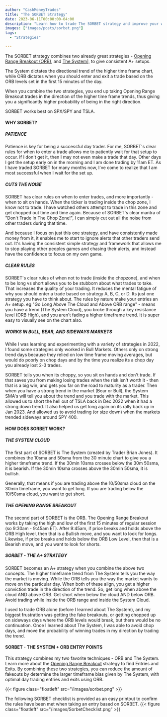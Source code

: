 ```yaml
---
author: "CashMoneyTrades"
title: "The SORBET Strategy"
date: 2023-06-11T00:00:00-04:00
description: "Learn how to trade The SORBET strategy and improve your win rate by knowing the market direction!"
images: ["images/posts/sorbet.png"]
tags:
  - "Strategies"

---
```



The SORBET strategy combines two already great strategies - [Opening Range Breakout (ORB)](/education/openingrangebreakout/), and [The System](/education/strategy-thesystem/)], to give consistent A+ setups.

The System dictates the directional trend of the higher time frame chart, while ORB dictates when you should enter and exit a trade based on the ORB levels set in the first 15 minutes of the day.

When you combine the two strategies, you end up taking Opening Range Breakout trades in the direction of the higher time frame trends, thus giving you a significantly higher probability of being in the right direction.

SORBET works best on SPX/SPY and TSLA.


#### WHY SORBET?

##### PATIENCE
Patience is key for being a successful day trader.  For me, SORBET's clear rules for when to enter a trade allows me to patiently wait for that setup to occur.  If I don't get it, then I may not even make a trade that day.  Other days I get the setup early on in the morning and I am done trading by 11am ET.  As I have traded SORBET for many months now, I've come to realize that I am most successful when I wait for the set up.

##### CUTS THE NOISE
SORBET has clear rules on when to enter trades, and more importantly - when to sit on hands.  When the ticker is trading inside the chop zone, I know not to trade.  I have watched others attempt to trade in this zone and get chopped out time and time again.    Because of SORBET's clear mantra of "Don't Trade In The Chop Zone!", I can simply cut out all the noise from other traders during that time.

And because I focus on just this one strategy, and have consistently made money from it, it enables me to start to ignore alerts that other traders send out.  It's having the consistent simple strategy and framework that allows me to stop playing other peoples games and chasing their alerts, and instead have the confidence to focus on my own game.

##### CLEAR RULES
SORBET's clear rules of when not to trade (inside the chopzone), and when to be long vs short allows you to be stubborn about what trades to take. That increases the quality of your trading.  It reduces the mental fatigue of why you should enter a trade based on strategy A, B, C, or D.  Its just one strategy you have to think about.  The rules by nature make your entries an A+ setup. eg "Go Long Above The Cloud and Above ORB range" - means you have a trend (The System Cloud), you broke through a key resistance level (ORB High), and you aren't fading a higher timeframe trend.  It is super easy to visually see on the chart also. 

##### WORKS IN BULL, BEAR, AND SIDEWAYS MARKETS
While I was learning and experimenting with a variety of strategies in 2022, I found some strategies only worked in Bull Markets.  Others only on strong trend days because they relied on low time frame moving averages, but would do poorly on chop days and by the time you realize its a chop day you already lost 2-3 trades.  

SORBET tells you when its choppy, so you sit on hands and don't trade.  If that saves you from making losing trades when the risk isn't worth it - then that is a big win, and gets you far on the road to maturity as a trader.  Then when you have a strong trend in the market (Bear or Bull), the System SMA's will tell you about the trend and you trade with the market.  This allowed us to short the hell out of TSLA back in Dec 2022 when it had a strong down trend.  It also helped us get long again on its rally back up in Jan 2023.  And allowed us to avoid trading (or size down) when the markets trended sideways around SPY 400.


#### HOW DOES SORBET WORK?
##### THE SYSTEM CLOUD
The first part of SORBET is The System (created by Trader Brian Jones).  It combines the 10sma and 50sma from the 30 minute chart to give you a higher timeframe trend.  If the 30min 10sma crosses below the 30m 50sma, it is bearish.  If the 30min 10sma crosses above the 30min 50sma, it is bullish.

Generally, that means if you are trading above the 10/50sma cloud on the 30min timeframe, you want to get long.  If you are trading below the 10/50sma cloud, you want to get short.


##### THE OPENING RANGE BREAKOUT
The second part of SORBET is the ORB.  The Opening Range Breakout works by taking the high and low of the first 15 minutes of regular session (so 9:30am - 9:45am ET).  After 9:45am, if price breaks and holds above the ORB High level, then that is a Bullish move, and you want to look for longs.  Likewise, if price breaks and holds below the ORB Low Level, then that is a Bearish move, and you want to look for shorts.

##### SORBET - THE A+ STRATEGY
SORBET becomes an A+ strategy when you combine the above two concepts.  The higher timeframe trend from The System tells you the way the market is moving.  While the ORB tells you the way the market wants to move on the particular day.  When both of these align, you get a higher conviction trade in the direction of the trend.  So, get long when above the cloud AND above ORB.  Get short when below the cloud AND below ORB. Avoid trading while inside the ORB range and inside the System Cloud.

I used to trade ORB alone (before I learned about The System), and my biggest frustration was getting the fake breakouts, or getting chopped up on sideways days where the ORB levels would break, but there would be no continuation.  Once I learned about The System, I was able to avoid chop days, and move the probability of winning trades in my direction by trading the trend.





#### SORBET - THE SYSTEM + ORB ENTRY POINTS

This strategy combines my two favorite techniques - ORB and The System.  Learn more about the [Opening Range Breakout](/education/openingrangebreakout/) strategy to find Entries and Exits.  By combining these two strategies, you can reduce the amount of fakeouts by determine the larger timeframe bias given by The System, with optimal day trading entries and exits using ORB.


{{< figure class="floatleft" src="/images/sorbet.png" >}}


The following SORBET checklist is provided as an easy printout to confirm the rules have been met when taking an entry based on SORBET.
{{< figure class="floatleft" src="/images/SorbetChecklist.png" >}}

